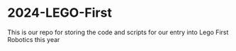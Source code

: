 # 2024-LEGO-First
This is our repo for storing the code and scripts for our entry into Lego First Robotics this year
